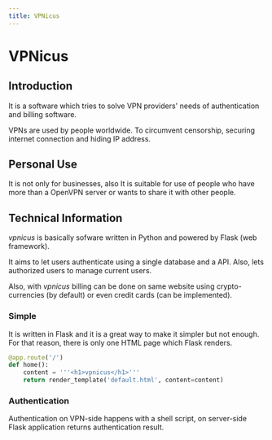 ```yaml
---
title: VPNicus
---
```


# VPNicus
## Introduction 
It is a software which tries to solve VPN providers' needs of authentication and billing software.


VPNs are used by people worldwide. To circumvent censorship, securing internet connection and hiding IP address.

## Personal Use
It is not only for businesses, also It is suitable for use of people who have more than a OpenVPN server or wants to share it with other people.

## Technical Information
*vpnicus* is basically sofware written in Python and powered by Flask (web framework).

It aims to let users authenticate using a single database and a API. Also, lets authorized users to manage current users.


Also, with *vpnicus* billing can be done on same website using crypto-currencies (by default) or even credit cards (can be implemented).

### Simple

It is written in Flask and it is a great way to make it simpler but not enough. For that reason, there is only one HTML page which Flask renders.

```python
@app.route('/')
def home():
    content = '''<h1>vpnicus</h1>'''
    return render_template('default.html', content=content)
```

### Authentication 

Authentication on VPN-side happens with a shell script, on server-side Flask application returns authentication result.
